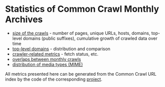 Statistics of Common Crawl Monthly Archives
===========================================

* [size of the crawls](plots/crawlsize) - number of pages, unique URLs, hosts, domains, top-level domains (public suffixes), cumulative growth of crawled data over time
* [top-level domains](plots/tlds) - distribution and comparison
* [crawler-related metrics](plots/crawlermetrics) - fetch status, etc.
* [overlaps between monthly crawls](plots/crawloverlap)
* [distribution of media types (MIME)](plots/mimetypes)

All metrics presented here can be generated from the Common Crawl URL index by the code of the corresponding [project](https://github.com/commoncrawl/cc-crawl-statistics).